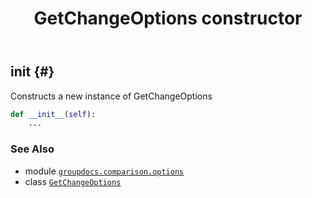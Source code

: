 ﻿---
title: GetChangeOptions constructor
second_title: GroupDocs.Comparison for Python via .NET API References
description: 
type: docs
url: /python-net/groupdocs.comparison.options/getchangeoptions/__init__/
is_root: false
weight: 10
---

## __init__ {#}

Constructs a new instance of GetChangeOptions



```python
def __init__(self):
    ...
```





### See Also
* module [`groupdocs.comparison.options`](../../)
* class [`GetChangeOptions`](/comparison/python-net/groupdocs.comparison.options/getchangeoptions)
